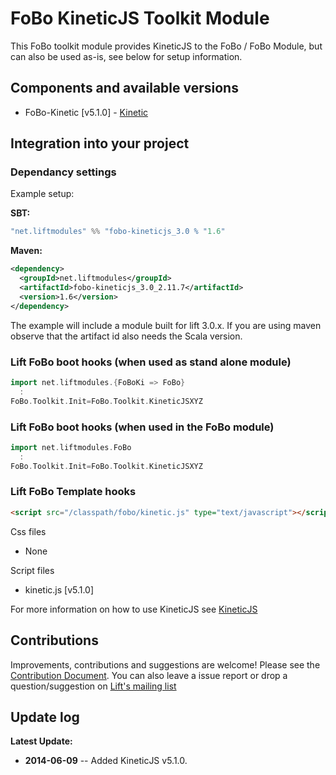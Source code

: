 # FoBo KineticJS Toolkit Module

This FoBo toolkit module provides KineticJS to the FoBo / FoBo Module, 
but can also be used as-is, see below for setup information. 

## Components and available versions

- FoBo-Kinetic [v5.1.0] - [Kinetic](http://kineticjs.com/) 

## Integration into your project 

### Dependancy settings

Example setup:

**SBT:**
```scala
"net.liftmodules" %% "fobo-kineticjs_3.0 % "1.6"
```
**Maven:**
```xml
<dependency>
  <groupId>net.liftmodules</groupId>
  <artifactId>fobo-kineticjs_3.0_2.11.7</artifactId>
  <version>1.6</version>
</dependency>
```
The example will include a module built for lift 3.0.x. 
If you are using maven observe that the artifact id also needs the Scala version.

### Lift FoBo boot hooks (when used as stand alone module)
```scala
import net.liftmodules.{FoBoKi => FoBo}
  :
FoBo.Toolkit.Init=FoBo.Toolkit.KineticJSXYZ 
```
### Lift FoBo boot hooks (when used in the FoBo module)
```scala
import net.liftmodules.FoBo 
  :
FoBo.Toolkit.Init=FoBo.Toolkit.KineticJSXYZ 
```
### Lift FoBo Template hooks
```html
<script src="/classpath/fobo/kinetic.js" type="text/javascript"></script>
```
Css files

- None

Script files

- kinetic.js [v5.1.0]

For more information on how to use KineticJS see [KineticJS](http://kineticjs.com/)

## Contributions

Improvements, contributions and suggestions are welcome! Please see the [Contribution Document](https://github.com/karma4u101/FoBo/blob/master/CONTRIBUTING.md). You can also leave a issue report or drop a question/suggestion on [Lift's mailing list](http://groups.google.com/group/liftweb/) 

## Update log

**Latest Update:**
- **2014-06-09** -- Added KineticJS v5.1.0.



